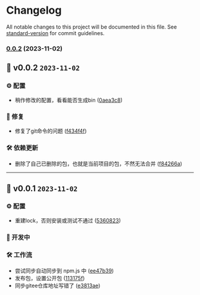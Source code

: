 # Changelog

All notable changes to this project will be documented in this file. See [standard-version](https://github.com/conventional-changelog/standard-version) for commit guidelines.

### [0.0.2](https://github.com/kwooshung/standard-version-helper/compare/v0.0.1...v0.0.2) (2023-11-02)

## 🎉 v0.0.2 `2023-11-02`

### ⚙️ 配置

- 稍作修改的配置，看看能否生成bin ([0aea3c8](https://github.com/kwooshung/standard-version-helper/commit/0aea3c8))

### 🐛 修复

- 修复了git命令的问题 ([f434f4f](https://github.com/kwooshung/standard-version-helper/commit/f434f4f))

### 🛠️ 依赖更新

- 删除了自己已删除的包，也就是当前项目的包，不然无法合并 ([f84266a](https://github.com/kwooshung/standard-version-helper/commit/f84266a))

---

## 🎉 v0.0.1 `2023-11-02`

### ⚙️ 配置

- 重建lock，否则安装或测试不通过 ([5360823](https://github.com/kwooshung/standard-version-helper/commit/5360823))

### 🚧 开发中

### 🛠️ 工作流

- 尝试同步自动同步到 npm.js 中 ([ee47b39](https://github.com/kwooshung/standard-version-helper/commit/ee47b39))
- 发布包，设置公开包 ([113175f](https://github.com/kwooshung/standard-version-helper/commit/113175f))
- 同步gitee仓库地址写错了 ([e3813ae](https://github.com/kwooshung/standard-version-helper/commit/e3813ae))
